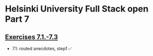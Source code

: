 # Helsinki University Full Stack open Part 7

## [Exercises 7.1.-7.3](https://fullstackopen.com/osa7/react_router#tehtavat-7-1-7-3)

- 7.1: routed anecdotes, step1 ✅

